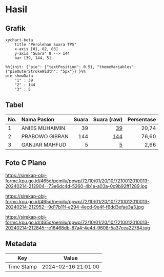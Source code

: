 # Hasil

## Grafik

```mermaid
xychart-beta
    title "Perolehan Suara TPS"
    x-axis [01, 02, 03]
    y-axis "Suara" 0 --> 144
    bar [39, 144, 5]
```

```mermaid
%%{init: {"pie": {"textPosition": 0.5}, "themeVariables": {"pieOuterStrokeWidth": "5px"}} }%%
pie showData
    "1" : 39
    "2" : 144
    "3" : 5
```

## Tabel

| No. | Nama Paslon    | Suara | Suara (raw) | Persentase |
|:--- |:-------------- | -----:| -----------:| ----------:|
| 1   | ANIES MUHAIMIN | 39    | [39][p-1]   | 20,74      |
| 2   | PRABOWO GIBRAN | 144   | [144][p-2]  | 76,60      |
| 3   | GANJAR MAHFUD  | 5     | [5][p-3]    | 2,66       |


[p-1]: https://github.com/gigit-pemilu/pemilu-2024-72-sulawesi-tengah/blob/main/pilpres/hitung-suara/sub/72-sulawesi-tengah/sub/10-sigi/sub/01-sigi-biromaru/sub/2010-lolu/sub/013-tps/sub/paslon-1.txt
[p-2]: https://github.com/gigit-pemilu/pemilu-2024-72-sulawesi-tengah/blob/main/pilpres/hitung-suara/sub/72-sulawesi-tengah/sub/10-sigi/sub/01-sigi-biromaru/sub/2010-lolu/sub/013-tps/sub/paslon-2.txt
[p-3]: https://github.com/gigit-pemilu/pemilu-2024-72-sulawesi-tengah/blob/main/pilpres/hitung-suara/sub/72-sulawesi-tengah/sub/10-sigi/sub/01-sigi-biromaru/sub/2010-lolu/sub/013-tps/sub/paslon-3.txt

## Foto C Plano

https://sirekap-obj-formc.kpu.go.id/465d/pemilu/ppwp/72/10/01/20/10/7210012010013-20240214-212904--73e6dc4d-5260-4b1e-a03a-0c9b92ff1289.jpg

https://sirekap-obj-formc.kpu.go.id/465d/pemilu/ppwp/72/10/01/20/10/7210012010013-20240214-212952--9d17b11f-e294-4ecd-9e4f-f6dd3efae3a3.jpg

https://sirekap-obj-formc.kpu.go.id/465d/pemilu/ppwp/72/10/01/20/10/7210012010013-20240214-212845--e16468db-87a4-4e4d-9608-5a37cea22784.jpg


## Metadata

| Key        | Value               |
| ---------- | ------------------- |
| Time Stamp | 2024-02-16 21:01:00 |



